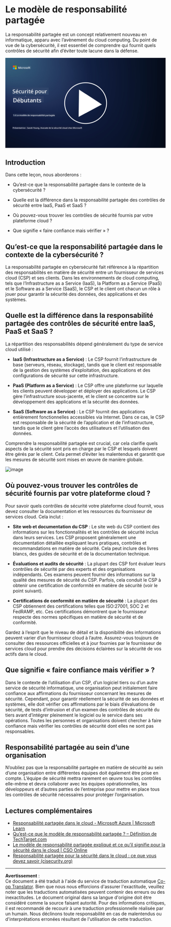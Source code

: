 <!--
CO_OP_TRANSLATOR_METADATA:
{
  "original_hash": "a48db640d80c786b928ca178c414f084",
  "translation_date": "2025-09-03T18:35:07+00:00",
  "source_file": "1.6 Shared responsibility model.md",
  "language_code": "fr"
}
-->
# Le modèle de responsabilité partagée

La responsabilité partagée est un concept relativement nouveau en informatique, apparu avec l’avènement du cloud computing. Du point de vue de la cybersécurité, il est essentiel de comprendre qui fournit quels contrôles de sécurité afin d’éviter toute lacune dans la défense.

[![Regarder la vidéo](../../translated_images/1-6_placeholder.e5f314ee81b946d2e99745a3aa36e96432cc432ceaf4b20df35aa84d62ce2408.fr.png)](https://learn-video.azurefd.net/vod/player?id=20bf114b-e90d-428e-ae62-81aa9e9a7175)

## Introduction

Dans cette leçon, nous aborderons :

 - Qu’est-ce que la responsabilité partagée dans le contexte de la cybersécurité ?
   
 - Quelle est la différence dans la responsabilité partagée des contrôles de sécurité
   entre IaaS, PaaS et SaaS ?

   

 - Où pouvez-vous trouver les contrôles de sécurité fournis par votre plateforme cloud ?

   
 

 - Que signifie « faire confiance mais vérifier » ?

## Qu’est-ce que la responsabilité partagée dans le contexte de la cybersécurité ?

La responsabilité partagée en cybersécurité fait référence à la répartition des responsabilités en matière de sécurité entre un fournisseur de services cloud (CSP) et ses clients. Dans les environnements de cloud computing, tels que l’Infrastructure as a Service (IaaS), la Platform as a Service (PaaS) et le Software as a Service (SaaS), le CSP et le client ont chacun un rôle à jouer pour garantir la sécurité des données, des applications et des systèmes.

## Quelle est la différence dans la responsabilité partagée des contrôles de sécurité entre IaaS, PaaS et SaaS ?

La répartition des responsabilités dépend généralement du type de service cloud utilisé :

 - **IaaS (Infrastructure as a Service)** : Le CSP fournit l’infrastructure de base (serveurs, réseau, stockage), tandis que le client est responsable de la gestion des systèmes d’exploitation, des applications et des configurations de sécurité sur cette infrastructure.
   
   
 - **PaaS (Platform as a Service)** : Le CSP offre une plateforme sur laquelle les clients peuvent développer et déployer des applications. Le CSP gère l’infrastructure sous-jacente, et le client se concentre sur le développement des applications et la sécurité des données.

   

 - **SaaS (Software as a Service)** : Le CSP fournit des applications entièrement fonctionnelles accessibles via Internet. Dans ce cas, le CSP est responsable de la sécurité de l’application et de l’infrastructure, tandis que le client gère l’accès des utilisateurs et l’utilisation des données.

Comprendre la responsabilité partagée est crucial, car cela clarifie quels aspects de la sécurité sont pris en charge par le CSP et lesquels doivent être gérés par le client. Cela permet d’éviter les malentendus et garantit que les mesures de sécurité sont mises en œuvre de manière globale.

![image](https://github.com/microsoft/Security-101/assets/139931591/7229a633-ec03-44d3-aa74-6c9810f5c47b)

## Où pouvez-vous trouver les contrôles de sécurité fournis par votre plateforme cloud ?

Pour savoir quels contrôles de sécurité votre plateforme cloud fournit, vous devez consulter la documentation et les ressources du fournisseur de services cloud. Cela inclut :

 - **Site web et documentation du CSP** : Le site web du CSP contient des informations sur les fonctionnalités et les contrôles de sécurité inclus dans leurs services. Les CSP proposent généralement une documentation détaillée expliquant leurs pratiques, contrôles et recommandations en matière de sécurité. Cela peut inclure des livres blancs, des guides de sécurité et de la documentation technique.
   
 - **Évaluations et audits de sécurité** : La plupart des CSP font évaluer leurs contrôles de sécurité par des experts et des organisations indépendants. Ces examens peuvent fournir des informations sur la qualité des mesures de sécurité du CSP. Parfois, cela conduit le CSP à obtenir une certification de conformité en matière de sécurité (voir le point suivant).
 - **Certifications de conformité en matière de sécurité** : La plupart des CSP obtiennent des certifications telles que ISO:27001, SOC 2 et FedRAMP, etc. Ces certifications démontrent que le fournisseur respecte des normes spécifiques en matière de sécurité et de conformité.

Gardez à l’esprit que le niveau de détail et la disponibilité des informations peuvent varier d’un fournisseur cloud à l’autre. Assurez-vous toujours de consulter des ressources officielles et à jour fournies par le fournisseur de services cloud pour prendre des décisions éclairées sur la sécurité de vos actifs dans le cloud.

## Que signifie « faire confiance mais vérifier » ?

Dans le contexte de l’utilisation d’un CSP, d’un logiciel tiers ou d’un autre service de sécurité informatique, une organisation peut initialement faire confiance aux affirmations du fournisseur concernant les mesures de sécurité. Cependant, pour garantir réellement la sécurité de ses données et systèmes, elle doit vérifier ces affirmations par le biais d’évaluations de sécurité, de tests d’intrusion et d’un examen des contrôles de sécurité du tiers avant d’intégrer pleinement le logiciel ou le service dans ses opérations. Toutes les personnes et organisations doivent chercher à faire confiance mais vérifier les contrôles de sécurité dont elles ne sont pas responsables.

## Responsabilité partagée au sein d’une organisation

N’oubliez pas que la responsabilité partagée en matière de sécurité au sein d’une organisation entre différentes équipes doit également être prise en compte. L’équipe de sécurité mettra rarement en œuvre tous les contrôles elle-même et devra collaborer avec les équipes opérationnelles, les développeurs et d’autres parties de l’entreprise pour mettre en place tous les contrôles de sécurité nécessaires pour protéger l’organisation.

## Lectures complémentaires
- [Responsabilité partagée dans le cloud - Microsoft Azure | Microsoft Learn](https://learn.microsoft.com/azure/security/fundamentals/shared-responsibility?WT.mc_id=academic-96948-sayoung)
- [Qu’est-ce que le modèle de responsabilité partagée ? – Définition de TechTarget.com](https://www.techtarget.com/searchcloudcomputing/definition/shared-responsibility-model)
- [Le modèle de responsabilité partagée expliqué et ce qu’il signifie pour la sécurité dans le cloud | CSO Online](https://www.csoonline.com/article/570779/the-shared-responsibility-model-explained-and-what-it-means-for-cloud-security.html)
- [Responsabilité partagée pour la sécurité dans le cloud : ce que vous devez savoir (cisecurity.org)](https://www.cisecurity.org/insights/blog/shared-responsibility-cloud-security-what-you-need-to-know)

---

**Avertissement** :  
Ce document a été traduit à l'aide du service de traduction automatique [Co-op Translator](https://github.com/Azure/co-op-translator). Bien que nous nous efforcions d'assurer l'exactitude, veuillez noter que les traductions automatisées peuvent contenir des erreurs ou des inexactitudes. Le document original dans sa langue d'origine doit être considéré comme la source faisant autorité. Pour des informations critiques, il est recommandé de recourir à une traduction professionnelle réalisée par un humain. Nous déclinons toute responsabilité en cas de malentendus ou d'interprétations erronées résultant de l'utilisation de cette traduction.